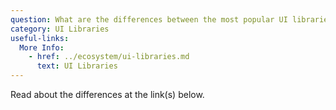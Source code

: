 ```yaml
---
question: What are the differences between the most popular UI libraries?
category: UI Libraries
useful-links:
  More Info:
    - href: ../ecosystem/ui-libraries.md
      text: UI Libraries
---
```


Read about the differences at the link(s) below.
